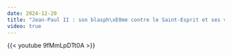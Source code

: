 ```yaml
---
date: 2024-12-20
title: "Jean-Paul II : son blasph\xE8me contre le Saint-Esprit et ses victimes spirituelles"
video: true
---
```



{{< youtube 9fMmLpDTt0A >}}
